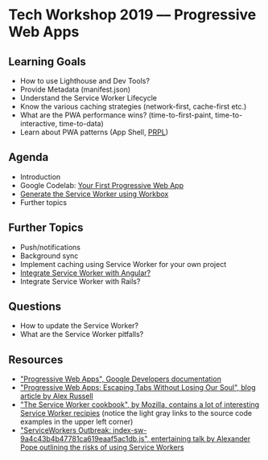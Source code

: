 # Tech Workshop 2019 –– Progressive Web Apps

## Learning Goals

- How to use Lighthouse and Dev Tools?
- Provide Metadata (manifest.json)
- Understand the Service Worker Lifecycle
- Know the various caching strategies (network-first, cache-first etc.)
- What are the PWA performance wins? (time-to-first-paint, time-to-interactive, time-to-data)
- Learn about PWA patterns (App Shell, [PRPL](https://developers.google.com/web/fundamentals/performance/prpl-pattern/))

## Agenda

- Introduction
- Google Codelab: [Your First Progressive Web App](https://codelabs.developers.google.com/codelabs/your-first-pwapp/)
- [Generate the Service Worker using Workbox](https://developers.google.com/web/tools/workbox/guides/get-started)
- Further topics


## Further Topics

- Push/notifications
- Background sync
- Implement caching using Service Worker for your own project
- [Integrate Service Worker with Angular?](https://angular.io/guide/service-worker-intro)
- Integrate Service Worker with Rails?

## Questions

- How to update the Service Worker?
- What are the Service Worker pitfalls?

## Resources

- ["Progressive Web Apps", Google Developers documentation](https://developers.google.com/web/progressive-web-apps/)
- ["Progressive Web Apps: Escaping Tabs Without Losing Our Soul", blog article by Alex Russell](https://infrequently.org/2015/06/progressive-apps-escaping-tabs-without-losing-our-soul/)
- ["The Service Worker cookbook", by Mozilla, contains a lot of interesting Service Worker recipies](https://serviceworke.rs/) (notice the light gray links to the source code examples in the upper left corner)
- ["ServiceWorkers Outbreak: index-sw-9a4c43b4b47781ca619eaaf5ac1db.js", entertaining talk by Alexander Pope outlining the risks of using Service Workers](https://www.youtube.com/watch?v=CPP9ew4Co0M)
